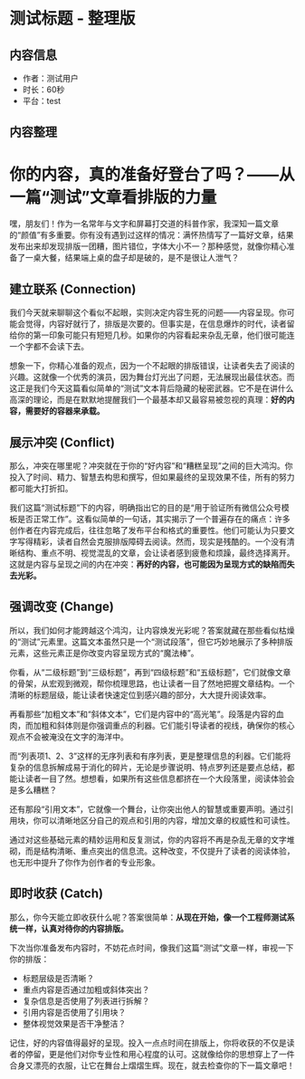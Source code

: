 # 测试标题 - 整理版

## 内容信息
- 作者：测试用户
- 时长：60秒
- 平台：test

## 内容整理

# 你的内容，真的准备好登台了吗？——从一篇“测试”文章看排版的力量

嘿，朋友们！作为一名常年与文字和屏幕打交道的科普作家，我深知一篇文章的“颜值”有多重要。你有没有遇到过这样的情况：满怀热情写了一篇好文章，结果发布出来却发现排版一团糟，图片错位，字体大小不一？那种感觉，就像你精心准备了一桌大餐，结果端上桌的盘子却是破的，是不是很让人泄气？

## 建立联系 (Connection)

我们今天就来聊聊这个看似不起眼，实则决定内容生死的问题——内容呈现。你可能会觉得，内容好就行了，排版是次要的。但事实是，在信息爆炸的时代，读者留给你的第一印象可能只有短短几秒。如果你的内容看起来杂乱无章，他们很可能连一个字都不会读下去。

想象一下，你精心准备的观点，因为一个不起眼的排版错误，让读者失去了阅读的兴趣。这就像一个优秀的演员，因为舞台灯光出了问题，无法展现出最佳状态。而这正是我们今天这篇看似简单的“测试”文本背后隐藏的秘密武器。它不是在讲什么高深的理论，而是在默默地提醒我们一个最基本却又最容易被忽视的真理：**好的内容，需要好的容器来承载。**

## 展示冲突 (Conflict)

那么，冲突在哪里呢？冲突就在于你的“好内容”和“糟糕呈现”之间的巨大鸿沟。你投入了时间、精力、智慧去构思和撰写，但如果最终的呈现效果不佳，所有的努力都可能大打折扣。

我们这篇“测试标题”下的内容，明确指出它的目的是“用于验证所有微信公众号模板是否正常工作”。这看似简单的一句话，其实揭示了一个普遍存在的痛点：许多创作者在内容完成后，往往忽略了发布平台和格式的重要性。他们可能认为只要文字写得精彩，读者自然会克服排版障碍去阅读。然而，现实是残酷的。一个没有清晰结构、重点不明、视觉混乱的文章，会让读者感到疲惫和烦躁，最终选择离开。这就是内容与呈现之间的内在冲突：**再好的内容，也可能因为呈现方式的缺陷而失去光彩。**

## 强调改变 (Change)

所以，我们如何才能跨越这个鸿沟，让内容焕发光彩呢？答案就藏在那些看似枯燥的“测试”元素里。这篇文本虽然只是一个“测试段落”，但它巧妙地展示了多种排版元素，这些元素正是你改变内容呈现方式的“魔法棒”。

你看，从“二级标题”到“三级标题”，再到“四级标题”和“五级标题”，它们就像文章的骨架，从宏观到微观，帮你梳理思路，也让读者一目了然地把握文章结构。一个清晰的标题层级，能让读者快速定位到感兴趣的部分，大大提升阅读效率。

再看那些“加粗文本”和“斜体文本”，它们是内容中的“高光笔”。段落是内容的血肉，而加粗和斜体则是你强调重点的利器。它们能引导读者的视线，确保你的核心观点不会被淹没在文字的海洋中。

而“列表项1、2、3”这样的无序列表和有序列表，更是整理信息的利器。它们能将复杂的信息拆解成易于消化的碎片，无论是步骤说明、特点罗列还是要点总结，都能让读者一目了然。想想看，如果所有这些信息都挤在一个大段落里，阅读体验会是多么糟糕？

还有那段“引用文本”，它就像一个舞台，让你突出他人的智慧或重要声明。通过引用块，你可以清晰地区分自己的观点和引用的内容，增加文章的权威性和可读性。

通过对这些基础元素的精妙运用和反复测试，你的内容将不再是杂乱无章的文字堆砌，而是结构清晰、重点突出的信息流。这种改变，不仅提升了读者的阅读体验，也无形中提升了你作为创作者的专业形象。

## 即时收获 (Catch)

那么，你今天能立即收获什么呢？答案很简单：**从现在开始，像一个工程师测试系统一样，认真对待你的内容排版。**

下次当你准备发布内容时，不妨花点时间，像我们这篇“测试”文章一样，审视一下你的排版：

*   标题层级是否清晰？
*   重点内容是否通过加粗或斜体突出？
*   复杂信息是否使用了列表进行拆解？
*   引用内容是否使用了引用块？
*   整体视觉效果是否干净整洁？

记住，好的内容值得最好的呈现。投入一点点时间在排版上，你将收获的不仅是读者的停留，更是他们对你专业性和用心程度的认可。这就像给你的思想穿上了一件合身又漂亮的衣服，让它在舞台上熠熠生辉。现在，就去检查你的下一篇文章吧！